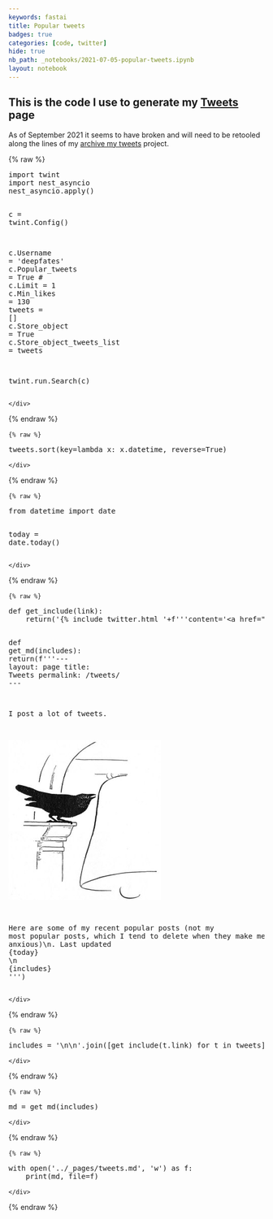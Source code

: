```yaml
---
keywords: fastai
title: Popular tweets
badges: true
categories: [code, twitter]
hide: true
nb_path: _notebooks/2021-07-05-popular-tweets.ipynb
layout: notebook
---
```


<!--
#################################################
### THIS FILE WAS AUTOGENERATED! DO NOT EDIT! ###
#################################################
# file to edit: _notebooks/2021-07-05-popular-tweets.ipynb
-->

<div class="container" id="notebook-container">
        
<div class="cell border-box-sizing text_cell rendered"><div class="inner_cell">
<div class="text_cell_render border-box-sizing rendered_html">
<h2 id="This-is-the-code-I-use-to-generate-my-Tweets-page">This is the code I use to generate my <a href="../../../../../tweets">Tweets</a> page<a class="anchor-link" href="#This-is-the-code-I-use-to-generate-my-Tweets-page"> </a></h2><p>As of September 2021 it seems to have broken and will need to be retooled along the lines of my <a href="/code/twitter/2021/08/13/tweet-archive.html">archive my tweets</a> project.</p>

</div>
</div>
</div>
    {% raw %}
    
<div class="cell border-box-sizing code_cell rendered">
<div class="input">

<div class="inner_cell">
    <div class="input_area">
<div class=" highlight hl-ipython3"><pre><span></span><span class="kn">import</span> <span class="nn">twint</span>
<span class="kn">import</span> <span class="nn">nest_asyncio</span>
<span class="n">nest_asyncio</span><span class="o">.</span><span class="n">apply</span><span class="p">()</span>


<span class="n">c</span> <span class="o">=</span> <span class="n">twint</span><span class="o">.</span><span class="n">Config</span><span class="p">()</span>

<span class="n">c</span><span class="o">.</span><span class="n">Username</span> <span class="o">=</span> <span class="s1">&#39;deepfates&#39;</span>
<span class="n">c</span><span class="o">.</span><span class="n">Popular_tweets</span> <span class="o">=</span> <span class="kc">True</span>
<span class="c1"># c.Limit = 1</span>
<span class="n">c</span><span class="o">.</span><span class="n">Min_likes</span> <span class="o">=</span> <span class="mi">130</span>
<span class="n">tweets</span> <span class="o">=</span> <span class="p">[]</span>
<span class="n">c</span><span class="o">.</span><span class="n">Store_object</span> <span class="o">=</span> <span class="kc">True</span>
<span class="n">c</span><span class="o">.</span><span class="n">Store_object_tweets_list</span> <span class="o">=</span> <span class="n">tweets</span>


<span class="n">twint</span><span class="o">.</span><span class="n">run</span><span class="o">.</span><span class="n">Search</span><span class="p">(</span><span class="n">c</span><span class="p">)</span>
</pre></div>

    </div>
</div>
</div>

</div>
    {% endraw %}

    {% raw %}
    
<div class="cell border-box-sizing code_cell rendered">
<div class="input">

<div class="inner_cell">
    <div class="input_area">
<div class=" highlight hl-ipython3"><pre><span></span><span class="n">tweets</span><span class="o">.</span><span class="n">sort</span><span class="p">(</span><span class="n">key</span><span class="o">=</span><span class="k">lambda</span> <span class="n">x</span><span class="p">:</span> <span class="n">x</span><span class="o">.</span><span class="n">datetime</span><span class="p">,</span> <span class="n">reverse</span><span class="o">=</span><span class="kc">True</span><span class="p">)</span>
</pre></div>

    </div>
</div>
</div>

</div>
    {% endraw %}

    {% raw %}
    
<div class="cell border-box-sizing code_cell rendered">
<div class="input">

<div class="inner_cell">
    <div class="input_area">
<div class=" highlight hl-ipython3"><pre><span></span><span class="kn">from</span> <span class="nn">datetime</span> <span class="kn">import</span> <span class="n">date</span>

<span class="n">today</span> <span class="o">=</span> <span class="n">date</span><span class="o">.</span><span class="n">today</span><span class="p">()</span>
</pre></div>

    </div>
</div>
</div>

</div>
    {% endraw %}

    {% raw %}
    
<div class="cell border-box-sizing code_cell rendered">
<div class="input">

<div class="inner_cell">
    <div class="input_area">
<div class=" highlight hl-ipython3"><pre><span></span><span class="k">def</span> <span class="nf">get_include</span><span class="p">(</span><span class="n">link</span><span class="p">):</span>
    <span class="k">return</span><span class="p">(</span><span class="s1">&#39;{</span><span class="si">% i</span><span class="s1">nclude twitter.html &#39;</span><span class="o">+</span><span class="sa">f</span><span class="s1">&#39;&#39;&#39;content=&#39;&lt;a href=&quot;</span><span class="si">{</span><span class="n">link</span><span class="si">}</span><span class="s1">&quot;&gt;</span><span class="si">{</span><span class="n">link</span><span class="si">}</span><span class="s1">&lt;/a&gt;&#39; &#39;&#39;&#39;</span><span class="o">+</span><span class="s1">&#39;%}&#39;</span><span class="p">)</span>

<span class="k">def</span> <span class="nf">get_md</span><span class="p">(</span><span class="n">includes</span><span class="p">):</span>
    <span class="k">return</span><span class="p">(</span><span class="sa">f</span><span class="s1">&#39;&#39;&#39;---</span>
<span class="s1">layout: page</span>
<span class="s1">title: Tweets</span>
<span class="s1">permalink: /tweets/</span>
<span class="s1">---</span>

<span class="s1">I post a lot of tweets.</span>

<span class="s1">![](/images/bird.jpg)</span>

<span class="s1">Here are some of my recent popular posts (not my most popular posts, which I tend to delete when they make me anxious)</span><span class="se">\n</span><span class="s1">. Last updated </span><span class="si">{</span><span class="n">today</span><span class="si">}</span><span class="s1"></span>
<span class="se">\n</span><span class="s1"></span>
<span class="si">{</span><span class="n">includes</span><span class="si">}</span><span class="s1"></span>
<span class="s1">&#39;&#39;&#39;</span><span class="p">)</span>
</pre></div>

    </div>
</div>
</div>

</div>
    {% endraw %}

    {% raw %}
    
<div class="cell border-box-sizing code_cell rendered">
<div class="input">

<div class="inner_cell">
    <div class="input_area">
<div class=" highlight hl-ipython3"><pre><span></span><span class="n">includes</span> <span class="o">=</span> <span class="s1">&#39;</span><span class="se">\n\n</span><span class="s1">&#39;</span><span class="o">.</span><span class="n">join</span><span class="p">([</span><span class="n">get_include</span><span class="p">(</span><span class="n">t</span><span class="o">.</span><span class="n">link</span><span class="p">)</span> <span class="k">for</span> <span class="n">t</span> <span class="ow">in</span> <span class="n">tweets</span><span class="p">])</span>
</pre></div>

    </div>
</div>
</div>

</div>
    {% endraw %}

    {% raw %}
    
<div class="cell border-box-sizing code_cell rendered">
<div class="input">

<div class="inner_cell">
    <div class="input_area">
<div class=" highlight hl-ipython3"><pre><span></span><span class="n">md</span> <span class="o">=</span> <span class="n">get_md</span><span class="p">(</span><span class="n">includes</span><span class="p">)</span>
</pre></div>

    </div>
</div>
</div>

</div>
    {% endraw %}

    {% raw %}
    
<div class="cell border-box-sizing code_cell rendered">
<div class="input">

<div class="inner_cell">
    <div class="input_area">
<div class=" highlight hl-ipython3"><pre><span></span><span class="k">with</span> <span class="nb">open</span><span class="p">(</span><span class="s1">&#39;../_pages/tweets.md&#39;</span><span class="p">,</span> <span class="s1">&#39;w&#39;</span><span class="p">)</span> <span class="k">as</span> <span class="n">f</span><span class="p">:</span>
    <span class="nb">print</span><span class="p">(</span><span class="n">md</span><span class="p">,</span> <span class="n">file</span><span class="o">=</span><span class="n">f</span><span class="p">)</span>
</pre></div>

    </div>
</div>
</div>

</div>
    {% endraw %}

</div>
 

<script type="application/vnd.jupyter.widget-state+json">
{"state": {}, "version_major": 2, "version_minor": 0}
</script>

